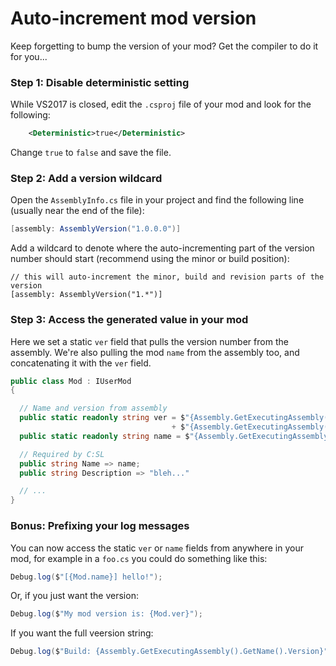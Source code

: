 # Auto-increment mod version

Keep forgetting to bump the version of your mod? Get the compiler to do it for you...

### Step 1: Disable deterministic setting

While VS2017 is closed, edit the `.csproj` file of your mod and look for the following:

```xml
    <Deterministic>true</Deterministic>
```

Change `true` to `false` and save the file.

### Step 2: Add a version wildcard

Open the `AssemblyInfo.cs` file in your project and find the following line (usually near the end of the file):

```csharp
[assembly: AssemblyVersion("1.0.0.0")]
```

Add a wildcard to denote where the auto-incrementing part of the version number should start (recommend using the minor or build position):

```
// this will auto-increment the minor, build and revision parts of the version
[assembly: AssemblyVersion("1.*")]
```

### Step 3: Access the generated value in your mod

Here we set a static `ver` field that pulls the version number from the assembly. We're also pulling the mod `name` from the assembly too, and concatenating it with the `ver` field.

```csharp
public class Mod : IUserMod
{

  // Name and version from assembly
  public static readonly string ver = $"{Assembly.GetExecutingAssembly().GetName().Version.Major}."
                                    + $"{Assembly.GetExecutingAssembly().GetName().Version.Minor}";
  public static readonly string name = $"{Assembly.GetExecutingAssembly().GetName().Name} {ver}";

  // Required by C:SL
  public string Name => name;
  public string Description => "bleh..."

  // ...
}
```

### Bonus: Prefixing your log messages

You can now access the static `ver` or `name` fields from anywhere in your mod, for example in a `foo.cs` you could do something like this:

```csharp
Debug.log($"[{Mod.name}] hello!");
```

Or, if you just want the version:

```csharp
Debug.log($"My mod version is: {Mod.ver}");
```

If you want the full veersion string:

```csharp
Debug.log($"Build: {Assembly.GetExecutingAssembly().GetName().Version}");
```
